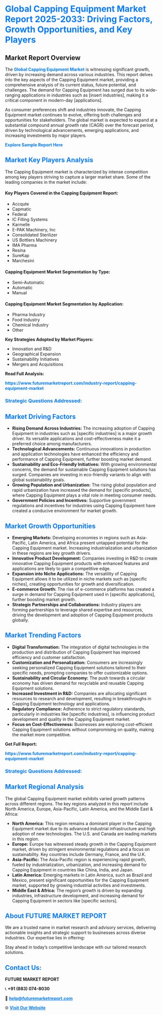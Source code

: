 <h1 style="color: #007BFF;">Global Capping Equipment Market Report 2025-2033: Driving Factors, Growth Opportunities, and Key Players</h1>

<section id="overview">
<h2>Market Report Overview</h2>
<p>The <a href="https://www.futuremarketreport.com/industry-report/capping-equipment-market" style="color: #007BFF; text-decoration: none;"><strong>Global Capping Equipment Market</strong></a> is witnessing significant growth, driven by increasing demand across various industries. This report delves into the key aspects of the Capping Equipment market, providing a comprehensive analysis of its current status, future potential, and challenges. The demand for Capping Equipment has surged due to its wide-ranging applications in industries such as [insert industries], making it a critical component in modern-day [applications].</p>
<p>As consumer preferences shift and industries innovate, the Capping Equipment market continues to evolve, offering both challenges and opportunities for stakeholders. The global market is expected to expand at a substantial compound annual growth rate (CAGR) over the forecast period, driven by technological advancements, emerging applications, and increasing investments by major players.</p>
</section>

<section id="overview">
<p><a href="https://www.futuremarketreport.com/request-sample/reportId=52862" style="color: #007BFF; text-decoration: none;"><strong>Explore Sample Report Here</strong></a></p>
</section>

<section id="key-players">
<h2 style="color: #007BFF;">Market Key Players Analysis</h2>
<p>The Capping Equipment market is characterized by intense competition among key players striving to capture a larger market share. Some of the leading companies in the market include:</p>
<h4>Key Players Covered in the Capping Equipment Report:</h4>
<ul><li>Accqute</li><li>Capmatic</li><li>Federal</li><li>IC Filling Systems</li><li>Karmelle</li><li>E-PAK Machinery, Inc</li><li>Consolidated Sterilizer</li><li>US Bottlers Machinery</li><li>IMA Pharma</li><li>Resina</li><li>SureKap</li><li>Marchesini</li></ul>
<h4>Capping Equipment Market Segmentation by Type:</h4>
<ul><li>Semi-Automatic</li><li>Automatic</li><li>Manual</li></ul>

<h4>Capping Equipment Market Segmentation by Application:</h4>
<ul><li>Pharma Industry</li><li>Food Industry</li><li>Chemical Industry</li><li>Other</li></ul>
<p><strong>Key Strategies Adopted by Market Players:</strong></p>
<ul>
<li>Innovation and R&D</li>
<li>Geographical Expansion</li>
<li>Sustainability Initiatives</li>
<li>Mergers and Acquisitions</li>
</ul>
</section>

<section>
<p><strong>Read Full Analysis: </strong></p><a href="https://www.futuremarketreport.com/industry-report/capping-equipment-market" style="color: #007BFF; text-decoration: none;"><strong>https://www.futuremarketreport.com/industry-report/capping-equipment-market</strong></a>
<h3 style="color: #007BFF;">Strategic Questions Addressed:</h3>
</section>

<section id="driving-factors">
<h2 style="color: #007BFF;">Market Driving Factors</h2>
<ul>
<li><strong>Rising Demand Across Industries:</strong> The increasing adoption of Capping Equipment in industries such as [specific industries] is a major growth driver. Its versatile applications and cost-effectiveness make it a preferred choice among manufacturers.</li>
<li><strong>Technological Advancements:</strong> Continuous innovations in production and application technologies have enhanced the efficiency and performance of Capping Equipment, further boosting market demand.</li>
<li><strong>Sustainability and Eco-Friendly Initiatives:</strong> With growing environmental concerns, the demand for sustainable Capping Equipment solutions has surged. Companies are investing in eco-friendly variants to align with global sustainability goals.</li>
<li><strong>Growing Population and Urbanization:</strong> The rising global population and rapid urbanization have increased the demand for [specific products], where Capping Equipment plays a vital role in meeting consumer needs.</li>
<li><strong>Government Policies and Incentives:</strong> Supportive government regulations and incentives for industries using Capping Equipment have created a conducive environment for market growth.</li>
</ul>
</section>

<section id="growth-opportunities">
<h2 style="color: #007BFF;">Market Growth Opportunities</h2>
<ul>
<li><strong>Emerging Markets:</strong> Developing economies in regions such as Asia-Pacific, Latin America, and Africa present untapped potential for the Capping Equipment market. Increasing industrialization and urbanization in these regions are key growth drivers.</li>
<li><strong>Innovative Product Development:</strong> Companies investing in R&D to create innovative Capping Equipment products with enhanced features and applications are likely to gain a competitive edge.</li>
<li><strong>Expansion into Niche Applications:</strong> The versatility of Capping Equipment allows it to be utilized in niche markets such as [specific niches], creating opportunities for growth and diversification.</li>
<li><strong>E-commerce Growth:</strong> The rise of e-commerce platforms has created a surge in demand for Capping Equipment used in [specific applications], further boosting market growth.</li>
<li><strong>Strategic Partnerships and Collaborations:</strong> Industry players are forming partnerships to leverage shared expertise and resources, driving the development and adoption of Capping Equipment products globally.</li>
</ul>
</section>

<section id="trending-factors">
<h2 style="color: #007BFF;">Market Trending Factors</h2>
<ul>
<li><strong>Digital Transformation:</strong> The integration of digital technologies in the production and distribution of Capping Equipment has improved efficiency and customer satisfaction.</li>
<li><strong>Customization and Personalization:</strong> Consumers are increasingly seeking personalized Capping Equipment solutions tailored to their specific needs, prompting companies to offer customizable options.</li>
<li><strong>Sustainability and Circular Economy:</strong> The push towards a circular economy has driven demand for recyclable and reusable Capping Equipment solutions.</li>
<li><strong>Increased Investment in R&D:</strong> Companies are allocating significant resources to research and development, resulting in breakthroughs in Capping Equipment technology and applications.</li>
<li><strong>Regulatory Compliance:</strong> Adherence to strict regulatory standards, particularly in industries like [specific industries], is influencing product development and quality in the Capping Equipment market.</li>
<li><strong>Focus on Cost-Effectiveness:</strong> Businesses are exploring cost-efficient Capping Equipment solutions without compromising on quality, making the market more competitive.</li>
</ul>
</section>

<section>
<p><strong>Get Full Report: </strong></p><a href="https://www.futuremarketreport.com/industry-report/capping-equipment-market" style="color: #007BFF; text-decoration: none;"><strong>https://www.futuremarketreport.com/industry-report/capping-equipment-market</strong></a>
<h3 style="color: #007BFF;">Strategic Questions Addressed:</h3>
</section>


<section id="regional-analysis">
<h2 style="color: #007BFF;">Market Regional Analysis</h2>
<p>The global Capping Equipment market exhibits varied growth patterns across different regions. The key regions analyzed in this report include North America, Europe, Asia-Pacific, Latin America, and the Middle East & Africa:</p>
<ul>
<li><strong>North America:</strong> This region remains a dominant player in the Capping Equipment market due to its advanced industrial infrastructure and high adoption of new technologies. The U.S. and Canada are leading markets in this region.</li>
<li><strong>Europe:</strong> Europe has witnessed steady growth in the Capping Equipment market, driven by stringent environmental regulations and a focus on sustainability. Key countries include Germany, France, and the U.K.</li>
<li><strong>Asia-Pacific:</strong> The Asia-Pacific region is experiencing rapid growth, fueled by industrialization, urbanization, and increasing demand for Capping Equipment in countries like China, India, and Japan.</li>
<li><strong>Latin America:</strong> Emerging markets in Latin America, such as Brazil and Mexico, present significant opportunities for the Capping Equipment market, supported by growing industrial activities and investments.</li>
<li><strong>Middle East & Africa:</strong> The region’s growth is driven by expanding industries, infrastructure development, and increasing demand for Capping Equipment in sectors like [specific sectors].</li>
</ul>
</section>

<footer>
<h2 style="color: #007BFF;">About FUTURE MARKET REPORT</h2>
<p>We are a trusted name in market research and advisory services, delivering actionable insights and strategic support to businesses across diverse industries. Our expertise lies in offering:</p>

<p>Stay ahead in today’s competitive landscape with our tailored research solutions.</p>

<h2 style="color: #007BFF;">Contact Us:</h2>
<p><strong>FUTURE MARKET REPORT</strong></p>
<p>📞 <strong>+91 (883) 074-8030</strong></p>
<p>📧 <strong><a href="mailto:help@futuremarketreport.com" style="color: #007BFF;">help@futuremarketreport.com</a></strong></p>
<p>🌐 <strong><a href="https://www.futuremarketreport.com/" style="color: #007BFF;">Visit Our Website</a></strong></p>
</footer>